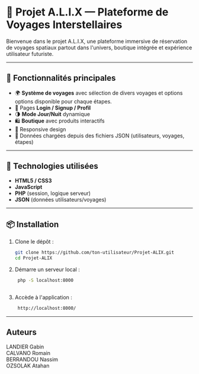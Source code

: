 # 🌌 Projet A.L.I.X — Plateforme de Voyages Interstellaires

Bienvenue dans le projet A.L.I.X, une plateforme immersive de réservation de voyages spatiaux partout dans l'univers, boutique intégrée et expérience utilisateur futuriste.

---

## 🚀 Fonctionnalités principales

- 🌍 **Système de voyages** avec sélection de divers voyages et options options disponible pour chaque étapes.
- 🔐 Pages **Login / Signup / Profil**
- 🌗 **Mode Jour/Nuit** dynamique
- 🛍️ **Boutique** avec produits interactifs
- 📱 Responsive design
- 💾 Données chargées depuis des fichiers JSON (utilisateurs, voyages, étapes)

---

## 🎨 Technologies utilisées

- **HTML5 / CSS3**
- **JavaScript**
- **PHP** (session, logique serveur)
- **JSON** (données utilisateurs/voyages)

---

## 📦 Installation

1. Clone le dépôt :
   ```bash
   git clone https://github.com/ton-utilisateur/Projet-ALIX.git
   cd Projet-ALIX

2. Démarre un serveur local :
   ```bash
    php -S localhost:8000
    
3. Accède à l'application :
   ```bash
    http://localhost:8000/

---

## Auteurs  

LANDIER Gabin  
CALVANO Romain  
BERRANDOU Nassim  
OZSOLAK Atahan
